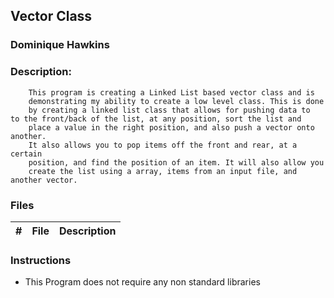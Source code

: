 ## Vector Class
### Dominique Hawkins
### Description: 
		This program is creating a Linked List based vector class and is
   		demonstrating my ability to create a low level class. This is done
		by creating a linked list class that allows for pushing data to 													to the front/back of the list, at any position, sort the list and
		place a value in the right position, and also push a vector onto another. 
		It also allows you to pop items off the front and rear, at a certain
	  	position, and find the position of an item. It will also allow you 
 		create the list using a array, items from an input file, and another vector.
### Files
|   #   | File     | Description                      |
| :---: | -------- | -------------------------------- |
### Instructions
- This Program does not require any non standard libraries
